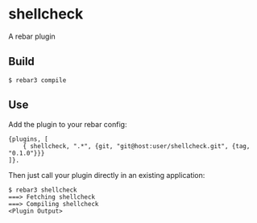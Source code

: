 shellcheck
=====

A rebar plugin

Build
-----

    $ rebar3 compile

Use
---

Add the plugin to your rebar config:

    {plugins, [
        { shellcheck, ".*", {git, "git@host:user/shellcheck.git", {tag, "0.1.0"}}}
    ]}.

Then just call your plugin directly in an existing application:


    $ rebar3 shellcheck
    ===> Fetching shellcheck
    ===> Compiling shellcheck
    <Plugin Output>
